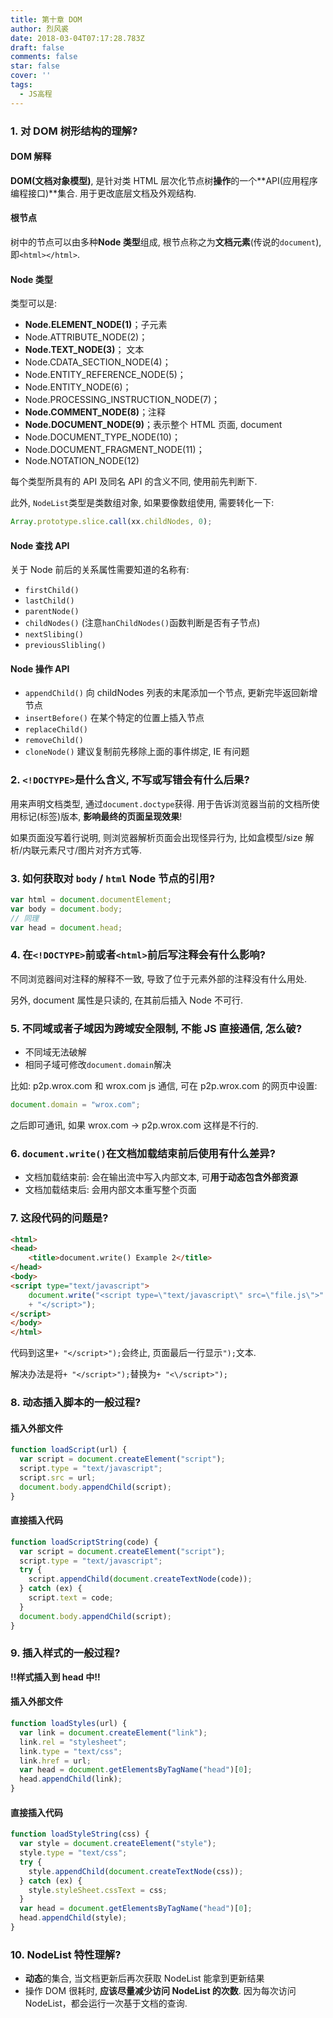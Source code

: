 ```yaml
---
title: 第十章 DOM
author: 烈风裘
date: 2018-03-04T07:17:28.783Z
draft: false
comments: false
star: false
cover: ''
tags: 
  - JS高程
---
```


### 1. 对 DOM 树形结构的理解?

#### DOM 解释

**DOM(文档对象模型)**, 是针对类 HTML 层次化节点树**操作**的一个**API(应用程序编程接口)**集合. 用于更改底层文档及外观结构.

#### 根节点

树中的节点可以由多种**Node 类型**组成, 根节点称之为**文档元素**(传说的`document`), 即`<html></html>`.

#### Node 类型

类型可以是:

* **Node.ELEMENT_NODE(1)**；子元素
* Node.ATTRIBUTE_NODE(2)；
* **Node.TEXT_NODE(3)**； 文本
* Node.CDATA_SECTION_NODE(4)；
* Node.ENTITY_REFERENCE_NODE(5)；
* Node.ENTITY_NODE(6)；
* Node.PROCESSING_INSTRUCTION_NODE(7)；
* **Node.COMMENT_NODE(8)**；注释
* **Node.DOCUMENT_NODE(9)**；表示整个 HTML 页面, document
* Node.DOCUMENT_TYPE_NODE(10)；
* Node.DOCUMENT_FRAGMENT_NODE(11)；
* Node.NOTATION_NODE(12)

每个类型所具有的 API 及同名 API 的含义不同, 使用前先判断下.

此外, `NodeList`类型是类数组对象, 如果要像数组使用, 需要转化一下:

```js
Array.prototype.slice.call(xx.childNodes, 0);
```

#### Node 查找 API

关于 Node 前后的关系属性需要知道的名称有:

* `firstChild()`
* `lastChild()`
* `parentNode()`
* `childNodes()` (注意`hanChildNodes()`函数判断是否有子节点)
* `nextSlibing()`
* `previousSlibling()`

#### Node 操作 API

* `appendChild()` 向 childNodes 列表的末尾添加一个节点, 更新完毕返回新增节点
* `insertBefore()` 在某个特定的位置上插入节点
* `replaceChild()`
* `removeChild()`
* `cloneNode()` 建议复制前先移除上面的事件绑定, IE 有问题

### 2. `<!DOCTYPE>`是什么含义, 不写或写错会有什么后果?

用来声明文档类型, 通过`document.doctype`获得. 用于告诉浏览器当前的文档所使用标记(标签)版本, **影响最终的页面呈现效果**!

如果页面没写着行说明, 则浏览器解析页面会出现怪异行为, 比如盒模型/size 解析/内联元素尺寸/图片对齐方式等.

### 3. 如何获取对 `body` / `html` Node 节点的引用?

```js
var html = document.documentElement;
var body = document.body;
// 同理
var head = document.head;
```

### 4. 在`<!DOCTYPE>`前或者`<html>`前后写注释会有什么影响?

不同浏览器间对注释的解释不一致, 导致了位于<html>元素外部的注释没有什么用处.

另外, document 属性是只读的, 在其前后插入 Node 不可行.

### 5. 不同域或者子域因为跨域安全限制, 不能 JS 直接通信, 怎么破?

* 不同域无法破解
* 相同子域可修改`document.domain`解决

比如: p2p.wrox.com 和 wrox.com js 通信, 可在 p2p.wrox.com 的网页中设置:

```js
document.domain = "wrox.com";
```

之后即可通讯, 如果 wrox.com -> p2p.wrox.com 这样是不行的.

### 6. `document.write()`在文档加载结束前后使用有什么差异?

* 文档加载结束前: 会在输出流中写入内部文本, 可**用于动态包含外部资源**
* 文档加载结束后: 会用内部文本重写整个页面

### 7. 这段代码的问题是?

```html
<html>
<head>
	<title>document.write() Example 2</title>
</head>
<body>
<script type="text/javascript">
	document.write("<script type=\"text/javascript\" src=\"file.js\">"
	+ "</script>");
</script>
</body>
</html>
```

代码到这里`+ "</script>");`会终止, 页面最后一行显示`");`文本.

解决办法是将`+ "</script>");`替换为`+ "<\/script>");`

### 8. 动态插入脚本的一般过程?

#### 插入外部文件

```js
function loadScript(url) {
  var script = document.createElement("script");
  script.type = "text/javascript";
  script.src = url;
  document.body.appendChild(script);
}
```

#### 直接插入代码

```js
function loadScriptString(code) {
  var script = document.createElement("script");
  script.type = "text/javascript";
  try {
    script.appendChild(document.createTextNode(code));
  } catch (ex) {
    script.text = code;
  }
  document.body.appendChild(script);
}
```

### 9. 插入样式的一般过程?

**!!样式插入到 head 中!!**

#### 插入外部文件

```js
function loadStyles(url) {
  var link = document.createElement("link");
  link.rel = "stylesheet";
  link.type = "text/css";
  link.href = url;
  var head = document.getElementsByTagName("head")[0];
  head.appendChild(link);
}
```

#### 直接插入代码

```js
function loadStyleString(css) {
  var style = document.createElement("style");
  style.type = "text/css";
  try {
    style.appendChild(document.createTextNode(css));
  } catch (ex) {
    style.styleSheet.cssText = css;
  }
  var head = document.getElementsByTagName("head")[0];
  head.appendChild(style);
}
```

### 10. NodeList 特性理解?

* **动态**的集合, 当文档更新后再次获取 NodeList 能拿到更新结果
* 操作 DOM 很耗时, **应该尽量减少访问 NodeList 的次数**. 因为每次访问 NodeList，都会运行一次基于文档的查询.
